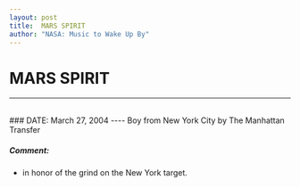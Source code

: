 ```yaml
---
layout: post
title:  MARS SPIRIT
author: "NASA: Music to Wake Up By"
---
```


# MARS SPIRIT
----
<br/>
### DATE: March 27, 2004
----
Boy from New York City by The Manhattan Transfer

##### Comment:
* in honor of the grind on the New York target.
